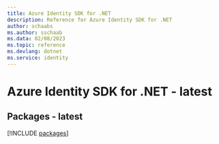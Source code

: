 ```yaml
---
title: Azure Identity SDK for .NET
description: Reference for Azure Identity SDK for .NET
author: schaabs
ms.author: sschaab
ms.data: 02/08/2023
ms.topic: reference
ms.devlang: dotnet
ms.service: identity
---
```

# Azure Identity SDK for .NET - latest
## Packages - latest
[!INCLUDE [packages](identity-index.md)]